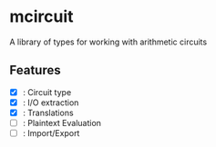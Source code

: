 # mcircuit
A library of types for working with arithmetic circuits

## Features
 - [x] : Circuit type
 - [x] : I/O extraction
 - [x] : Translations
 - [ ] : Plaintext Evaluation
 - [ ] : Import/Export
